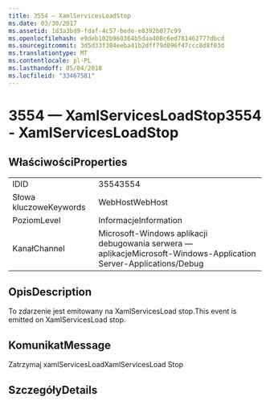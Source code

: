 ```yaml
---
title: 3554 — XamlServicesLoadStop
ms.date: 03/30/2017
ms.assetid: 1d3a3bd9-fdaf-4c57-bede-e8392b077c99
ms.openlocfilehash: e9deb102b960364b5daa408c6ed781462777dbcd
ms.sourcegitcommit: 3d5d33f384eeba41b2dff79d096f47ccc8d8f03d
ms.translationtype: MT
ms.contentlocale: pl-PL
ms.lasthandoff: 05/04/2018
ms.locfileid: "33467581"
---
```

# <a name="3554---xamlservicesloadstop"></a><span data-ttu-id="1ecd5-102">3554 — XamlServicesLoadStop</span><span class="sxs-lookup"><span data-stu-id="1ecd5-102">3554 - XamlServicesLoadStop</span></span>
## <a name="properties"></a><span data-ttu-id="1ecd5-103">Właściwości</span><span class="sxs-lookup"><span data-stu-id="1ecd5-103">Properties</span></span>  
  
|||  
|-|-|  
|<span data-ttu-id="1ecd5-104">ID</span><span class="sxs-lookup"><span data-stu-id="1ecd5-104">ID</span></span>|<span data-ttu-id="1ecd5-105">3554</span><span class="sxs-lookup"><span data-stu-id="1ecd5-105">3554</span></span>|  
|<span data-ttu-id="1ecd5-106">Słowa kluczowe</span><span class="sxs-lookup"><span data-stu-id="1ecd5-106">Keywords</span></span>|<span data-ttu-id="1ecd5-107">WebHost</span><span class="sxs-lookup"><span data-stu-id="1ecd5-107">WebHost</span></span>|  
|<span data-ttu-id="1ecd5-108">Poziom</span><span class="sxs-lookup"><span data-stu-id="1ecd5-108">Level</span></span>|<span data-ttu-id="1ecd5-109">Informacje</span><span class="sxs-lookup"><span data-stu-id="1ecd5-109">Information</span></span>|  
|<span data-ttu-id="1ecd5-110">Kanał</span><span class="sxs-lookup"><span data-stu-id="1ecd5-110">Channel</span></span>|<span data-ttu-id="1ecd5-111">Microsoft-Windows aplikacji debugowania serwera — aplikacje</span><span class="sxs-lookup"><span data-stu-id="1ecd5-111">Microsoft-Windows-Application Server-Applications/Debug</span></span>|  
  
## <a name="description"></a><span data-ttu-id="1ecd5-112">Opis</span><span class="sxs-lookup"><span data-stu-id="1ecd5-112">Description</span></span>  
 <span data-ttu-id="1ecd5-113">To zdarzenie jest emitowany na XamlServicesLoad stop.</span><span class="sxs-lookup"><span data-stu-id="1ecd5-113">This event is emitted on XamlServicesLoad stop.</span></span>  
  
## <a name="message"></a><span data-ttu-id="1ecd5-114">Komunikat</span><span class="sxs-lookup"><span data-stu-id="1ecd5-114">Message</span></span>  
 <span data-ttu-id="1ecd5-115">Zatrzymaj xamlServicesLoad</span><span class="sxs-lookup"><span data-stu-id="1ecd5-115">XamlServicesLoad Stop</span></span>  
  
## <a name="details"></a><span data-ttu-id="1ecd5-116">Szczegóły</span><span class="sxs-lookup"><span data-stu-id="1ecd5-116">Details</span></span>
